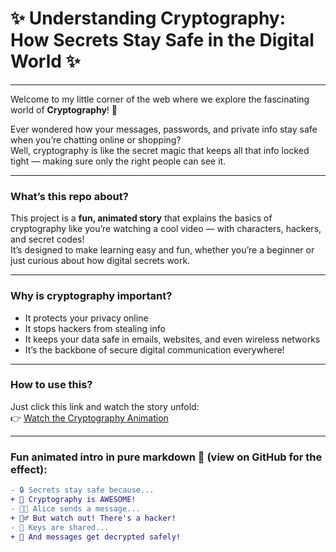 # ✨ Understanding Cryptography: How Secrets Stay Safe in the Digital World ✨

---

Welcome to my little corner of the web where we explore the fascinating world of **Cryptography**! 🔐

Ever wondered how your messages, passwords, and private info stay safe when you’re chatting online or shopping?  
Well, cryptography is like the secret magic that keeps all that info locked tight — making sure only the right people can see it.

---

### What’s this repo about?

This project is a **fun, animated story** that explains the basics of cryptography like you’re watching a cool video — with characters, hackers, and secret codes!  
It’s designed to make learning easy and fun, whether you’re a beginner or just curious about how digital secrets work.

---

### Why is cryptography important?

- It protects your privacy online  
- It stops hackers from stealing info  
- It keeps your data safe in emails, websites, and even wireless networks  
- It’s the backbone of secure digital communication everywhere!

---

### How to use this?

Just click this link and watch the story unfold:  
👉 [Watch the Cryptography Animation](https://yechinalokesh.github.io/Yechinalokesh-cryptography-case-study/)

---

### Fun animated intro in pure markdown 🎉 (view on GitHub for the effect):

```diff
- 🔒 Secrets stay safe because...
+ 🚀 Cryptography is AWESOME!
- 👩‍💻 Alice sends a message...
+ 🕵️‍♂️ But watch out! There's a hacker!
- 🔑 Keys are shared...
+ 🎉 And messages get decrypted safely!
